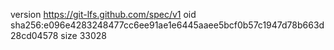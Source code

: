 version https://git-lfs.github.com/spec/v1
oid sha256:e096e4283248477cc6ee91ae1e6445aaee5bcf0b57c1947d78b663d28cd04578
size 33028
